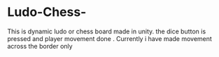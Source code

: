 # Ludo-Chess-
This is dynamic ludo or chess board made in unity. the dice button is pressed and player movement done . Currently i have made movement across the border only 
